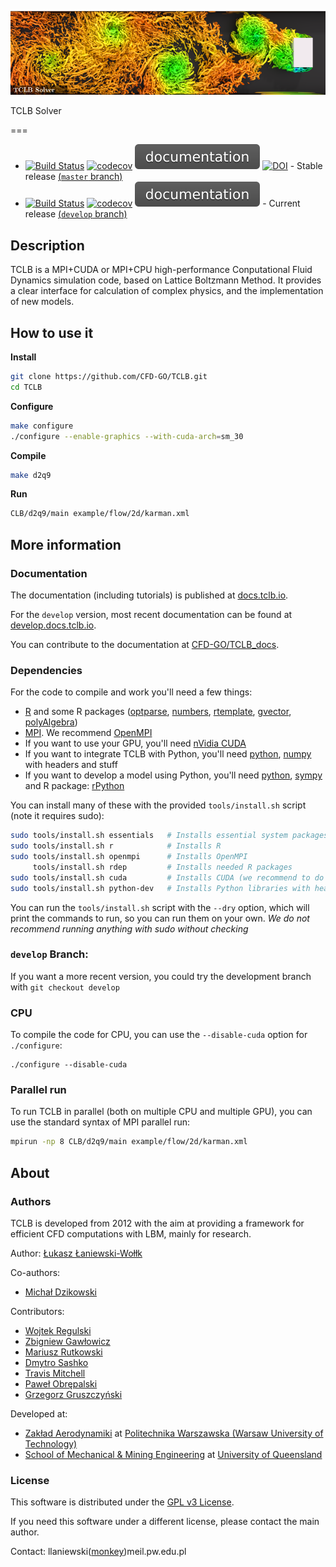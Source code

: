 ![TCLB Solver Header](https://raw.githubusercontent.com/CFD-GO/documents/master/assets/header.png)

TCLB Solver

===

- [![Build Status](https://travis-ci.org/CFD-GO/TCLB.svg?branch=master)](https://travis-ci.org/CFD-GO/TCLB) [![codecov](https://codecov.io/gh/CFD-GO/TCLB/branch/master/graph/badge.svg)](https://codecov.io/gh/CFD-GO/TCLB) [![documentation](https://raw.githubusercontent.com/CFD-GO/documents/master/assets/documentation.svg?sanitize=true)](https://docs.tclb.io/) [![DOI](https://zenodo.org/badge/DOI/10.5281/zenodo.3672102.svg)](https://doi.org/10.5281/zenodo.3973739) - Stable release [(`master` branch)](https://github.com/CFD-GO/TCLB/tree/master)
- [![Build Status](https://travis-ci.org/CFD-GO/TCLB.svg?branch=develop)](https://travis-ci.org/CFD-GO/TCLB) [![codecov](https://codecov.io/gh/CFD-GO/TCLB/branch/develop/graph/badge.svg)](https://codecov.io/gh/CFD-GO/TCLB) [![documentation](https://raw.githubusercontent.com/CFD-GO/documents/master/assets/documentation.svg?sanitize=true)](https://develop.docs.tclb.io/) - Current release [(`develop` branch)](https://github.com/CFD-GO/TCLB/tree/develop)

## Description
TCLB is a MPI+CUDA or MPI+CPU high-performance Conputational Fluid Dynamics simulation code, based on Lattice Boltzmann Method.
It provides a clear interface for calculation of complex physics, and the implementation of new models.

## How to use it

**Install**
```bash
git clone https://github.com/CFD-GO/TCLB.git
cd TCLB
```
**Configure**
```bash
make configure
./configure --enable-graphics --with-cuda-arch=sm_30
```
**Compile**
```bash
make d2q9
```
**Run**
```bash
CLB/d2q9/main example/flow/2d/karman.xml
```

## More information

### Documentation

The documentation (including tutorials) is published at
[docs.tclb.io](https://docs.tclb.io/).

For the `develop` version, most recent documentation can be found at
[develop.docs.tclb.io](https://develop.docs.tclb.io/).

You can contribute to the documentation at
[CFD-GO/TCLB_docs](https://github.com/CFD-GO/TCLB_docs).

### Dependencies

For the code to compile and work you'll need a few things:
- [R](https://www.r-project.org/) and some R packages ([optparse](https://cran.r-project.org/package=optparse), [numbers](https://cran.r-project.org/package=numbers), [rtemplate](https://github.com/llaniewski/rtemplate), [gvector](https://github.com/llaniewski/gvector), [polyAlgebra](https://github.com/llaniewski/polyAlgebra))
- [MPI](https://en.wikipedia.org/wiki/Message_Passing_Interface). We recommend [OpenMPI](http://www.open-mpi.org/)
- If you want to use your GPU, you'll need [nVidia CUDA](https://developer.nvidia.com/cuda-zone)
- If you want to integrate TCLB with Python, you'll need [python](https://www.python.org/), [numpy](http://www.numpy.org/) with headers and stuff
- If you want to develop a model using Python, you'll need [python](https://www.python.org/), [sympy](http://www.sympy.org/) and R package: [rPython](https://cran.r-project.org/package=rPython)

You can install many of these with the provided `tools/install.sh` script (note it requires sudo):
```bash
sudo tools/install.sh essentials   # Installs essential system packages needed by TCLB
sudo tools/install.sh r            # Installs R
sudo tools/install.sh openmpi      # Installs OpenMPI
     tools/install.sh rdep         # Installs needed R packages
sudo tools/install.sh cuda         # Installs CUDA (we recommend to do it on your own)
sudo tools/install.sh python-dev   # Installs Python libraries with headers
```

You can run the `tools/install.sh` script with the `--dry` option, which will print the commands to run, so you can run them on your own.
*We do not recommend running anything with sudo without checking*

### `develop` Branch:
If you want a more recent version, you could try the development branch with `git checkout develop`

### CPU
To compile the code for CPU, you can use the `--disable-cuda` option for `./configure`:
```
./configure --disable-cuda
```
### Parallel run
To run TCLB in parallel (both on multiple CPU and multiple GPU), you can use the standard syntax of MPI parallel run:
```bash
mpirun -np 8 CLB/d2q9/main example/flow/2d/karman.xml
```

## About

### Authors

TCLB is developed from 2012 with the aim at providing a framework for efficient CFD computations with LBM, mainly for research.

Author: [Łukasz Łaniewski-Wołłk](https://github.com/llaniewski)

Co-authors:
* [Michał Dzikowski](https://github.com/mdzik)

Contributors:
* [Wojtek Regulski](https://github.com/wojtasMEiL)
* [Zbigniew Gawłowicz](https://github.com/zgawlowicz)
* [Mariusz Rutkowski](https://github.com/mrutkowski-aero)
* [Dmytro Sashko](https://github.com/shkodm)
* [Travis Mitchell](https://github.com/TravisMitchell)
* [Paweł Obrępalski](https://github.com/PabloOb)
* [Grzegorz Gruszczyński](https://github.com/ggruszczynski)

Developed at:
- [Zakład Aerodynamiki](https://meil.pw.edu.pl/ZA/) at [Politechnika Warszawska (Warsaw University of Technology)](http://pw.edu.pl/)
- [School of Mechanical & Mining Engineering](https://www.mechmining.uq.edu.au/) at [University of Queensland](http://uq.edu.au/)

### License

This software is distributed under the [GPL v3 License](LICENSE).

If you need this software under a different license, please contact the main author.

Contact: llaniewski([monkey](https://en.wikipedia.org/wiki/At_sign#Names_in_other_languages))meil.pw.edu.pl
